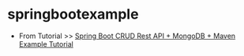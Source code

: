 # springbootexample


- From Tutorial >> [Spring Boot CRUD Rest API + MongoDB + Maven Example Tutorial](https://www.javaguides.net/2019/12/spring-boot-crud-rest-api-mongodb-maven-example-tutorial.html)